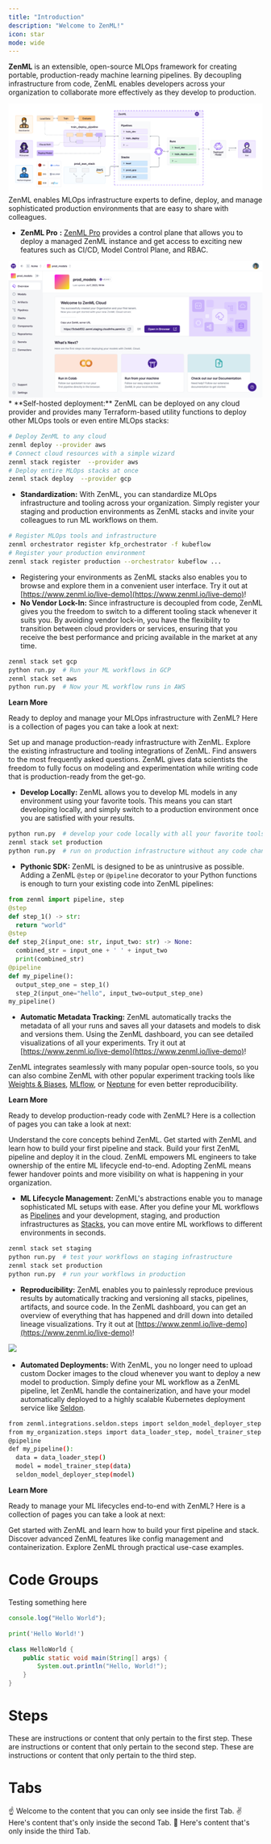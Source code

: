 ```yaml
---
title: "Introduction"
description: "Welcome to ZenML!"
icon: star
mode: wide
---
```


**ZenML** is an extensible, open-source MLOps framework for creating portable, production-ready machine learning pipelines. By decoupling infrastructure from code, ZenML enables developers across your organization to collaborate more effectively as they develop to production.
<Frame caption="ZenML Overview">
  <img src=".gitbook/assets/intro_zenml_overview.png"/>
</Frame>
<br/>
<Tabs>
  <Tab title="For MLOps Platform Engineers">
ZenML enables MLOps infrastructure experts to define, deploy, and manage sophisticated production environments that are easy to share with colleagues.

* **ZenML Pro** **:** [ZenML Pro](/getting-started/deploying-zenml/zenml-pro/zenml-pro) provides a control plane that allows you to deploy a managed ZenML instance and get access to exciting new features such as CI/CD, Model Control Plane, and RBAC.
<Frame>
  <img src=".gitbook/assets/zenml-cloud-tenant-overview.png"/>
</Frame>
* **Self-hosted deployment:** ZenML can be deployed on any cloud provider and provides many Terraform-based utility functions to deploy other MLOps tools or even entire MLOps stacks:

```Bash
# Deploy ZenML to any cloud
zenml deploy --provider aws
# Connect cloud resources with a simple wizard
zenml stack register  --provider aws
# Deploy entire MLOps stacks at once
zenml stack deploy  --provider gcp
```
* **Standardization:** With ZenML, you can standardize MLOps infrastructure and tooling across your organization. Simply register your staging and production environments as ZenML stacks and invite your colleagues to run ML workflows on them.

```Bash
# Register MLOps tools and infrastructure
zenml orchestrator register kfp_orchestrator -f kubeflow
# Register your production environment
zenml stack register production --orchestrator kubeflow ...
```
* Registering your environments as ZenML stacks also enables you to browse and explore them in a convenient user interface. Try it out at [https://www.zenml.io/live-demo](https://www.zenml.io/live-demo)!
* **No Vendor Lock-In:** Since infrastructure is decoupled from code, ZenML gives you the freedom to switch to a different tooling stack whenever it suits you. By avoiding vendor lock-in, you have the flexibility to transition between cloud providers or services, ensuring that you receive the best performance and pricing available in the market at any time.

```Bash
zenml stack set gcp
python run.py  # Run your ML workflows in GCP
zenml stack set aws
python run.py  # Now your ML workflow runs in AWS
```

<Icon icon="rocket"/> **Learn More**

Ready to deploy and manage your MLOps infrastructure with ZenML? Here is a collection of pages you can take a look at next:

<CardGroup cols={3}>
 <Card title="Switch to production" icon="building" href="/user-guide/guides/production-guide/cloud-orchestration">
  Set up and manage production-ready infrastructure with ZenML.
</Card>
<Card title="Component guide" icon="list-check" href="/stack-components/component-guide">
 Explore the existing infrastructure and tooling integrations of ZenML.
</Card>
<Card title="FAQ" icon="person-circle-question" href="/getting-started/faq">
Find answers to the most frequently asked questions.
 </Card>
  </CardGroup>
  </Tab>
  <Tab title="For Data Scientists">
ZenML gives data scientists the freedom to fully focus on modeling and experimentation while writing code that is production-ready from the get-go.

* **Develop Locally:** ZenML allows you to develop ML models in any environment using your favorite tools. This means you can start developing locally, and simply switch to a production environment once you are satisfied with your results.

```py
python run.py  # develop your code locally with all your favorite tools
zenml stack set production
python run.py  # run on production infrastructure without any code changes
```
* **Pythonic SDK:** ZenML is designed to be as unintrusive as possible. Adding a ZenML `@step` or `@pipeline` decorator to your Python functions is enough to turn your existing code into ZenML pipelines:

```py
from zenml import pipeline, step
@step
def step_1() -> str:
  return "world"
@step
def step_2(input_one: str, input_two: str) -> None:
  combined_str = input_one + ' ' + input_two
  print(combined_str)
@pipeline
def my_pipeline():
  output_step_one = step_1()
  step_2(input_one="hello", input_two=output_step_one)
my_pipeline()
```
* **Automatic Metadata Tracking:** ZenML automatically tracks the metadata of all your runs and saves all your datasets and models to disk and versions them. Using the ZenML dashboard, you can see detailed visualizations of all your experiments. Try it out at [https://www.zenml.io/live-demo](https://www.zenml.io/live-demo)!

ZenML integrates seamlessly with many popular open-source tools, so you can also combine ZenML with other popular experiment tracking tools like [Weights & Biases](/stack-components/experiment-trackers/wandb), [MLflow](/stack-components/experiment-trackers/mlflow), or [Neptune](/stack-components/experiment-trackers/neptune) for even better reproducibility.

<Icon icon="rocket"/> **Learn More**

Ready to develop production-ready code with ZenML? Here is a collection of pages you can take a look at next:
<CardGroup cols={3}>

<Card title="Core Concepts" icon="trowel-bricks" href="/getting-started/core-concepts">
Understand the core concepts behind ZenML.
</Card>

<Card title="Starter Guide" icon="egg" href="/user-guide/guides/starter-guide">
Get started with ZenML and learn how to build your first pipeline and stack.
</Card>

<Card title="Quickstart (in Colab)" icon="person-running" href="https://colab.research.google.com/github/zenml-io/zenml/blob/main/examples/quickstart/notebooks/quickstart.ipynb">
Build your first ZenML pipeline and deploy it in the cloud.
</Card>

</CardGroup>
  </Tab>
  <Tab title="For ML Engineers">
ZenML empowers ML engineers to take ownership of the entire ML lifecycle end-to-end. Adopting ZenML means fewer handover points and more visibility on what is happening in your organization.

* **ML Lifecycle Management:** ZenML's abstractions enable you to manage sophisticated ML setups with ease. After you define your ML workflows as [Pipelines](/getting-started/core-concepts#1-development) and your development, staging, and production infrastructures as [Stacks](/getting-started/core-concepts#2-execution), you can move entire ML workflows to different environments in seconds.
```Bash
zenml stack set staging
python run.py  # test your workflows on staging infrastructure
zenml stack set production
python run.py  # run your workflows in production
```
* **Reproducibility:** ZenML enables you to painlessly reproduce previous results by automatically tracking and versioning all stacks, pipelines, artifacts, and source code. In the ZenML dashboard, you can get an overview of everything that has happened and drill down into detailed lineage visualizations. Try it out at [https://www.zenml.io/live-demo](https://www.zenml.io/live-demo)!

<Frame>
  <img src=".gitbook/assets/FDashboard.png"/>
</Frame>

* **Automated Deployments:** With ZenML, you no longer need to upload custom Docker images to the cloud whenever you want to deploy a new model to production. Simply define your ML workflow as a ZenML pipeline, let ZenML handle the containerization, and have your model automatically deployed to a highly scalable Kubernetes deployment service like [Seldon](/stack-components/model-deployers/seldon).

```Bash
from zenml.integrations.seldon.steps import seldon_model_deployer_step
from my_organization.steps import data_loader_step, model_trainer_step
@pipeline
def my_pipeline():
  data = data_loader_step()
  model = model_trainer_step(data)
  seldon_model_deployer_step(model)
```

<Icon icon="rocket"/> **Learn More**

Ready to manage your ML lifecycles end-to-end with ZenML? Here is a collection of pages you can take a look at next:

<CardGroup cols={3}>

<Card title="Starter Guide" icon="egg" href="/user-guide/guides/starter-guide">
Get started with ZenML and learn how to build your first pipeline and stack.
</Card>

<Card title="How To" icon="earlybirds" href="/usage/pipelines/build-pipelines/build-pipelines">
Discover advanced ZenML features like config management and containerization.
</Card>

<Card title="Examples" icon="person-chalkboard" href="https://github.com/zenml-io/zenml-projects">
Explore ZenML through practical use-case examples.
</Card>

</CardGroup>
  </Tab>
</Tabs>






# Code Groups

Testing something here

<CodeGroup>

```javascript helloWorld.js
console.log("Hello World");
```

```python hello_world.py
print('Hello World!')
```

```java HelloWorld.java
class HelloWorld {
    public static void main(String[] args) {
        System.out.println("Hello, World!");
    }
}
```

</CodeGroup>



# Steps

<Steps>
  <Step title="First Step">
    These are instructions or content that only pertain to the first step.
  </Step>
  <Step title="Second Step">
    These are instructions or content that only pertain to the second step.
  </Step>
  <Step title="Third Step">
    These are instructions or content that only pertain to the third step.
  </Step>
</Steps>


# Tabs

<Tabs>
  <Tab title="First Tab">
    ☝️ Welcome to the content that you can only see inside the first Tab.
  </Tab>
  <Tab title="Second Tab">
    ✌️ Here's content that's only inside the second Tab.
  </Tab>
  <Tab title="Third Tab">
    💪 Here's content that's only inside the third Tab.
  </Tab>
</Tabs>

